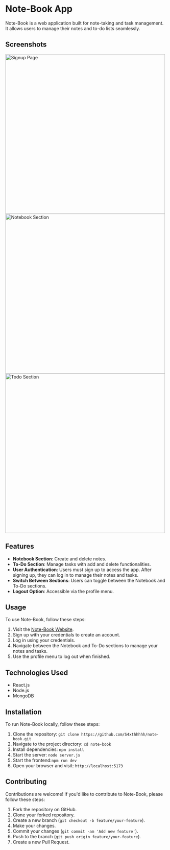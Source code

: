 # Note-Book App

Note-Book is a web application built for note-taking and task management. It allows users to manage their notes and to-do lists seamlessly.

## Screenshots

<img src="https://drive.google.com/uc?id=1S_Pf8nbfNcyRccLAtByetWb0cxtdPlWJ" alt="Signup Page" style="width: 500px;" />
<img src="https://drive.google.com/uc?id=1nlharfI-cPIrpe3Go-aNiI1MHw32noqZ" alt="Notebook Section" style="width: 500px;" />
<img src="https://drive.google.com/uc?id=1f3Mzg6j_hMWKxrZI_tdJg_dslG1_fPfq" alt="Todo Section" style="width: 500px;" />

## Features

- **Notebook Section**: Create and delete notes.
- **To-Do Section**: Manage tasks with add and delete functionalities.
- **User Authentication**: Users must sign up to access the app. After signing up, they can log in to manage their notes and tasks.
- **Switch Between Sections**: Users can toggle between the Notebook and To-Do sections.
- **Logout Option**: Accessible via the profile menu.

## Usage

To use Note-Book, follow these steps:

1. Visit the [Note-Book Website](https://note-book-znp6.onrender.com/).
2. Sign up with your credentials to create an account.
3. Log in using your credentials.
4. Navigate between the Notebook and To-Do sections to manage your notes and tasks.
5. Use the profile menu to log out when finished.

## Technologies Used

- React.js
- Node.js
- MongoDB

## Installation

To run Note-Book locally, follow these steps:

1. Clone the repository: `git clone https://github.com/S4xthhhhh/note-book.git`
2. Navigate to the project directory: `cd note-book`
3. Install dependencies: `npm install`
4. Start the server: `node server.js`
5. Start the frontend:`npm run dev`
6. Open your browser and visit: `http://localhost:5173`

## Contributing

Contributions are welcome! If you'd like to contribute to Note-Book, please follow these steps:

1. Fork the repository on GitHub.
2. Clone your forked repository.
3. Create a new branch (`git checkout -b feature/your-feature`).
4. Make your changes.
5. Commit your changes (`git commit -am 'Add new feature'`).
6. Push to the branch (`git push origin feature/your-feature`).
7. Create a new Pull Request.

